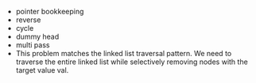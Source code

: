 - pointer bookkeeping
- reverse
- cycle
- dummy head
- multi pass
- This problem matches the linked list traversal pattern. We need to traverse the entire linked list while selectively removing nodes with the target value val.
